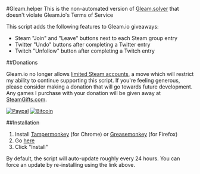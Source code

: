 #Gleam.helper
This is the non-automated version of [Gleam.solver](https://github.com/Citrinate/gleamSolver) that doesn't violate Gleam.io's Terms of Service

This script adds the following features to Gleam.io giveaways:
  * Steam "Join" and "Leave" buttons next to each Steam group entry
  * Twitter "Undo" buttons after completing a Twitter entry
  * Twitch "Unfollow" button after completing a Twitch entry

##Donations

Gleam.io no longer allows [limited Steam accounts](https://support.steampowered.com/kb_article.php?ref=3330-IAGK-7663), a move which will restrict my ability to continue supporting this script.  If you're feeling generous, please consider making a donation that will go towards future development.  Any games I purchase with your donation will be given away at [SteamGifts.com](https://www.steamgifts.com).

[![Paypal](https://img.shields.io/badge/paypal-donate-yellow.svg)](https://www.paypal.com/cgi-bin/webscr?cmd=_donations&business=UFATJKN7H7K2Y&lc=US&item_name=Gleam%2eio%20Userscript%20Development&currency_code=USD&bn=PP%2dDonationsBF%3abtn_donateCC_LG%2egif%3aNonHosted) [![Bitcoin](https://img.shields.io/badge/bitcoin-donate-yellow.svg)](http://pastebin.com/raw/wHNyz5rd)

##Installation
1. Install [Tampermonkey](https://chrome.google.com/webstore/detail/tampermonkey/dhdgffkkebhmkfjojejmpbldmpobfkfo) (for Chrome) or [Greasemonkey](https://addons.mozilla.org/en-US/firefox/addon/greasemonkey/) (for Firefox)
2. Go [here](https://raw.githubusercontent.com/Citrinate/gleamHelper/master/gleamHelper.user.js)
3. Click "Install"

By default, the script will auto-update roughly every 24 hours. You can force an update by re-installing using the link above.
